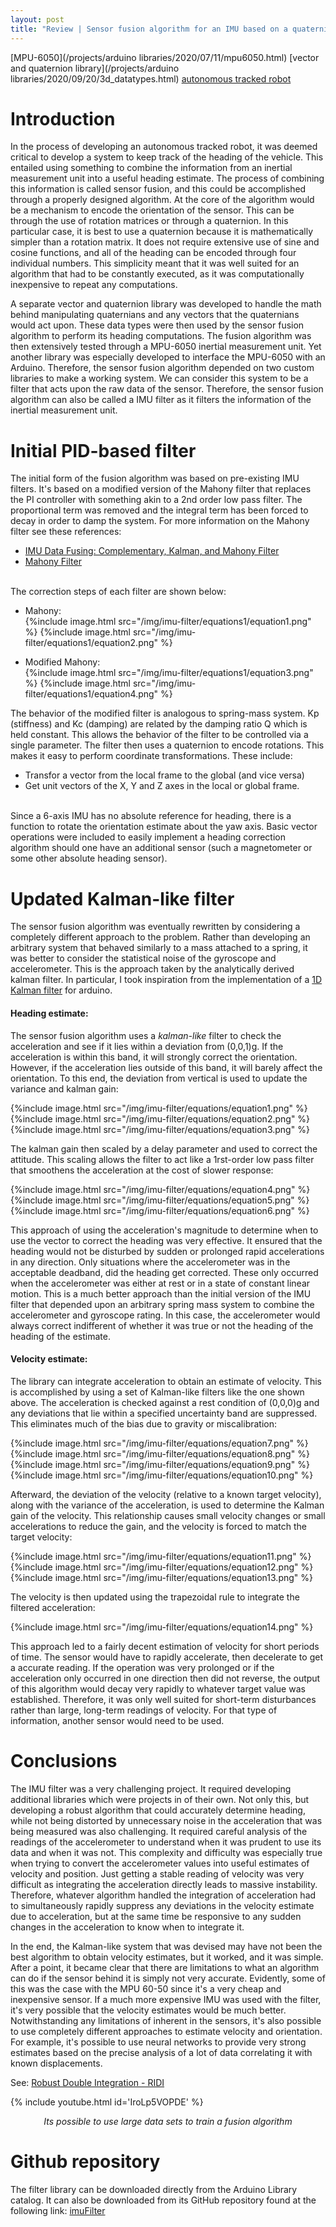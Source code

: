 ```yaml
---
layout: post
title: "Review | Sensor fusion algorithm for an IMU based on a quaternion"
---
```

[MPU-6050](/projects/arduino libraries/2020/07/11/mpu6050.html)
[vector and quaternion library](/projects/arduino libraries/2020/09/20/3d_datatypes.html)
[autonomous tracked robot](/projects/robots/2020/05/10/autonomous_tracked_vehicle.html)

# Introduction 
In the process of developing an autonomous tracked robot, it was deemed critical to develop a system to keep track of the heading of the vehicle. This entailed using something to combine the information from an inertial measurement unit into a useful heading estimate. The process of combining this information is called sensor fusion, and this could be accomplished through a properly designed algorithm. At the core of the algorithm would be a mechanism to encode the orientation of the sensor. This can be through the use of rotation matrices or through a quaternion. In this particular case, it is best to use a quaternion because it is mathematically simpler than a rotation matrix. It does not require extensive use of sine and cosine functions, and all of the heading can be encoded through four individual numbers. This simplicity meant that it was well suited for an algorithm that had to be constantly executed, as it was computationally inexpensive to repeat any computations. 

A separate vector and quaternion library was developed to handle the math behind manipulating quaternians and any vectors that the quaternians would act upon. These data types were then used by the sensor fusion algorithm to perform its heading computations. The fusion algorithm was then extensively tested through a MPU-6050 inertial measurement unit. Yet another library was especially developed to interface the MPU-6050 with an Arduino. Therefore, the sensor fusion algorithm depended on two custom libraries to make a working system. We can consider this system to be a filter that acts upon the raw data of the sensor. Therefore, the sensor fusion algorithm can also be called a IMU filter as it filters the information of the inertial measurement unit.


# Initial PID-based filter 
The initial form of the fusion algorithm was based on pre-existing IMU filters. It's based on a modified version of the Mahony filter that replaces the PI controller with something akin to a 2nd order low pass filter. The proportional term was removed and the integral term has been forced to decay in order to damp the system. For more information on the Mahony filter see these references:
- [IMU Data Fusing: Complementary, Kalman, and Mahony Filter](http://www.olliw.eu/2013/imu-data-fusing/#chapter23)
- [Mahony Filter](https://nitinjsanket.github.io/tutorials/attitudeest/mahony)

<br>
The correction steps of each filter are shown below:

- Mahony:  
{%include image.html src="/img/imu-filter/equations1/equation1.png" %}
{%include image.html src="/img/imu-filter/equations1/equation2.png" %}

<!-- LATEX:
I_e  = \int_{0}^t{e(t)dt}
d{\theta} = \dot{\theta}{dt} + K_{p}{e_t} + K_{i}I_{e}
-->

- Modified Mahony:  
{%include image.html src="/img/imu-filter/equations1/equation3.png" %}
{%include image.html src="/img/imu-filter/equations1/equation4.png" %}

<!-- LATEX:
I_e  = \int_{0}^t{(K_{p}e(t) - K_{c}{I_e})dt}
d{\theta} = \dot{\theta}{dt} + I_{e}
-->

The behavior of the modified filter is analogous to spring-mass system. Kp (stiffness) and Kc (damping) are related by the damping ratio Q which is held constant. This allows the behavior of the filter to be controlled via a single parameter. The filter then uses a quaternion to encode rotations. This makes it easy to perform coordinate transformations. These include:  

- Transfor a vector from the local frame to the global (and vice versa)
- Get unit vectors of the X, Y and Z axes in the local or global frame.

<br>
Since a 6-axis IMU has no absolute reference for heading, there is a function to rotate the orientation estimate about the yaw axis. Basic vector operations were included to easily implement a heading correction algorithm should one have an additional sensor (such a magnetometer or some other absolute heading sensor).


# Updated Kalman-like filter
The sensor fusion algorithm was eventually rewritten by considering a completely different approach to the problem. Rather than developing an arbitrary system that behaved similarly to a mass attached to a spring, it was better to consider the statistical noise of the gyroscope and accelerometer. This is the approach taken by the analytically derived kalman filter. In particular, I took inspiration from the implementation of a [1D Kalman filter](https://github.com/denyssene/SimpleKalmanFilter) for arduino. 

#### Heading estimate:
The sensor fusion algorithm uses a _kalman-like_ filter to check the acceleration and see if it lies within a deviation from (0,0,1)g. If the acceleration is within this band, it will strongly correct the orientation. However, if the acceleration lies outside of this band, it will barely affect the orientation. To this end, the deviation from vertical is used to update the variance and kalman gain: 

{%include image.html src="/img/imu-filter/equations/equation1.png" %}
{%include image.html src="/img/imu-filter/equations/equation2.png" %}
{%include image.html src="/img/imu-filter/equations/equation3.png" %}

The kalman gain then scaled by a delay parameter and used to correct the attitude. This scaling allows the filter to act like a 1rst-order low pass filter that smoothens the acceleration at the cost of slower response: 

{%include image.html src="/img/imu-filter/equations/equation4.png" %}
{%include image.html src="/img/imu-filter/equations/equation5.png" %}
{%include image.html src="/img/imu-filter/equations/equation6.png" %}

This approach of using the acceleration's magnitude to determine when to use the vector to correct the heading was very effective. 
It ensured that the heading would not be disturbed by sudden or prolonged rapid accelerations in any direction.
Only situations where the accelerometer was in the acceptable deadband, did the heading get corrected. These only occurred when the accelerometer was either at rest or in a state of constant linear motion.
This is a much better approach than the initial version of the IMU filter that depended upon an arbitrary spring mass system to combine the accelerometer and gyroscope rating. In this case, the accelerometer would always correct indifferent of whether it was true or not the heading of the heading of the estimate.


#### Velocity estimate:
The library can integrate acceleration to obtain an estimate of velocity. This is accomplished by using a set of Kalman-like filters like the one shown above. The acceleration is checked against a rest condition of (0,0,0)g and any deviations that lie within a specified uncertainty band are suppressed. This eliminates much of the bias due to gravity or miscalibration:

{%include image.html src="/img/imu-filter/equations/equation7.png" %}
{%include image.html src="/img/imu-filter/equations/equation8.png" %}
{%include image.html src="/img/imu-filter/equations/equation9.png" %}
{%include image.html src="/img/imu-filter/equations/equation10.png" %}

Afterward, the deviation of the velocity (relative to a known target velocity), along with the variance of the acceleration, is used to determine the Kalman gain of the velocity. This relationship causes small velocity changes or small accelerations to reduce the gain, and the velocity is forced to match the target velocity:  

{%include image.html src="/img/imu-filter/equations/equation11.png" %}
{%include image.html src="/img/imu-filter/equations/equation12.png" %}
{%include image.html src="/img/imu-filter/equations/equation13.png" %}

The velocity is then updated using the trapezoidal rule to integrate the filtered acceleration:

{%include image.html src="/img/imu-filter/equations/equation14.png" %}

This approach led to a fairly decent estimation of velocity for short periods of time.
The sensor would have to rapidly accelerate, then decelerate to get a accurate reading. If the operation was very prolonged or if the acceleration only occurred in one direction then did not reverse, the output of this algorithm would decay very rapidly to whatever target value was established.
Therefore, it was only well suited for short-term disturbances rather than large, long-term readings of velocity. For that type of information, another sensor would need to be used.


# Conclusions
The IMU filter was a very challenging project. It required developing additional libraries which were projects in of their own. Not only this, but developing a robust algorithm that could accurately determine heading, while not being distorted by unnecessary noise in the acceleration that was being measured was also challenging. It required careful analysis of the readings of the accelerometer to understand when it was prudent to use its data and when it was not. This complexity and difficulty was especially true when trying to convert the accelerometer values into useful estimates of velocity and position. Just getting a stable reading of velocity was very difficult as integrating the acceleration directly leads to massive instability. Therefore, whatever algorithm handled the integration of acceleration had to simultaneously rapidly suppress any deviations in the velocity estimate due to acceleration, but at the same time be responsive to any sudden changes in the acceleration to know when to integrate it.

In the end, the Kalman-like system that was devised may have not been the best algorithm to obtain velocity estimates, but it worked, and it was simple. After a point, it became clear that there are limitations to what an algorithm can do if the sensor behind it is simply not very accurate. Evidently, some of this was the case with the MPU 60-50 since it's a very cheap and inexpensive sensor. If a much more expensive IMU was used with the filter, it's very possible that the velocity estimates would be much better. Notwithstanding any limitations of inherent in the sensors, it's also possible to use completely different approaches to estimate velocity and orientation. For example, it's possible to use neural networks to provide very strong estimates based on the precise analysis of a lot of data correlating it with known displacements.

See: [Robust Double Integration - RIDI](https://github.com/higerra/ridi_imu)

{% include youtube.html id='IroLp5VOPDE' %}    
<p align="center"><i>Its possible to use large data sets to train a fusion algorithm</i></p>


# Github repository
The filter library can be downloaded directly from the Arduino Library catalog. It can also be downloaded from its GitHub repository found at the following link: [imuFilter](https://github.com/RCmags/imuFilter)
